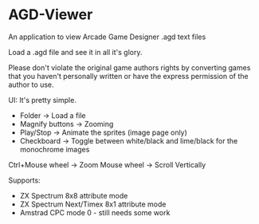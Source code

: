 # AGD-Viewer
An application to view Arcade Game Designer .agd text files

Load a .agd file and see it in all it's glory.


Please don't violate the original game authors rights by converting games that you haven't personally written or have the express permission of the author to use.


UI:
It's pretty simple.

* Folder -> Load a file
* Magnify buttons -> Zooming
* Play/Stop -> Animate the sprites (image page only)
* Checkboard -> Toggle between white/black and lime/black for the monochrome images

Ctrl+Mouse wheel -> Zoom
Mouse wheel -> Scroll Vertically

Supports:
* ZX Spectrum 8x8 attribute mode
* ZX Spectrum Next/Timex 8x1 attribute mode
* Amstrad CPC mode 0 - still needs some work
